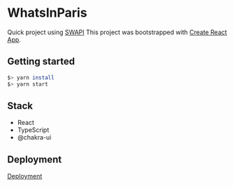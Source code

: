 # WhatsInParis

Quick project using [SWAPI](https://swapi.dev/)
This project was bootstrapped with [Create React App](https://github.com/facebook/create-react-app).

## Getting started

```bash
$> yarn install
$> yarn start
```

## Stack

- React
- TypeScript
- @chakra-ui

## Deployment

[Deployment](https://swapi-frontend.netlify.app/)
